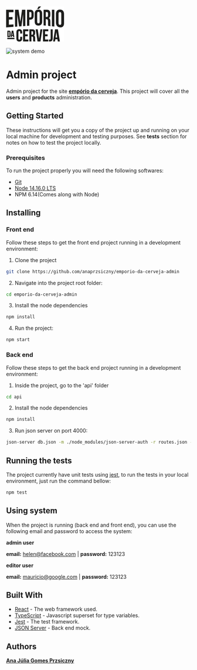 
 ![emporio da cerveja logo](https://raw.githubusercontent.com/anaprzsiczny/emporio-da-cerveja/main/public/assets/logo-nome.svg)

 ![system demo](https://raw.githubusercontent.com/anaprzsiczny/emporio-da-cerveja-admin/main/public/assets/system-demo.gif)

# Admin project

Admin project for the site **[empório da cerveja](https://www.emporiodacerveja.com.br/)**. This project will cover all the **users** and **products** administration. 
## Getting Started

These instructions will get you a copy of the project up and running on your local machine for development and testing purposes. See **tests** section for notes on how to test the project locally.

### Prerequisites

To run the project properly you will need the following softwares:

 - [Git](https://git-scm.com/)
 - [Node 14.16.0 LTS](https://nodejs.org/en/)
 - NPM 6.14(Comes along with Node)

## Installing

### Front end

Follow these steps to get the front end project running in a development environment:

1. Clone the project
```sh
git clone https://github.com/anaprzsiczny/emporio-da-cerveja-admin
```

2. Navigate into the project root folder:
```sh
cd emporio-da-cerveja-admin
```

3. Install the node dependencies
```sh
npm install
```

4. Run the project:
```sh
npm start
```

### Back end

Follow these steps to get the back end project running in a development environment:

1. Inside the project, go to the 'api' folder
```sh
cd api
```

2. Install the node dependencies
```sh
npm install
```

3. Run json server on port 4000:
```sh
json-server db.json -m ./node_modules/json-server-auth -r routes.json --port 4000
```

## Running the tests

The project currently have unit tests using [jest](https://jestjs.io/), to run the tests in your local environment, just run the command bellow:

```sh
npm test
```

## Using system

When the project is running (back end and front end), you can use the following email and password to access the system:

**admin user**

**email:** helen@facebook.com |
**password:** 123123

**editor user**

**email:** mauricio@google.com |
**password:** 123123

## Built With

* [React](https://reactjs.org/) - The web framework used.
* [TypeScript](https://www.typescriptlang.org/) - Javascript superset for type variables.
* [Jest](https://jestjs.io/) - The test framework.
* [JSON Server](https://github.com/typicode/json-server) - Back end mock.

## Authors

[**Ana Júlia Gomes Przsiczny**](https://github.com/anaprzsiczny)
